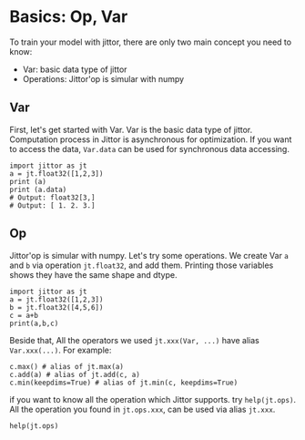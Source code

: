 # Basics: Op, Var


To train your model with jittor, there are only two main concept you need to know:


* Var: basic data type of jittor
* Operations: Jittor'op is simular with numpy

## Var
First, let's get started with Var. Var is the basic data type of jittor. Computation process in Jittor is asynchronous for optimization. If you want to access the data, `Var.data` can be used for synchronous data accessing.


```
import jittor as jt
a = jt.float32([1,2,3])
print (a)
print (a.data)
# Output: float32[3,]
# Output: [ 1. 2. 3.]
```
## Op
Jittor'op is simular with numpy. Let's try some operations. We create Var `a` and `b` via operation `jt.float32`, and add them. Printing those variables shows they have the same shape and dtype.


```
import jittor as jt
a = jt.float32([1,2,3])
b = jt.float32([4,5,6])
c = a+b
print(a,b,c)
```

Beside that, All the operators we used `jt.xxx(Var, ...)` have alias `Var.xxx(...)`. For example:


```
c.max() # alias of jt.max(a)
c.add(a) # alias of jt.add(c, a)
c.min(keepdims=True) # alias of jt.min(c, keepdims=True)
```

if you want to know all the operation which Jittor supports. try `help(jt.ops)`. All the operation you found in `jt.ops.xxx`, can be used via alias `jt.xxx`.


```
help(jt.ops)
```


